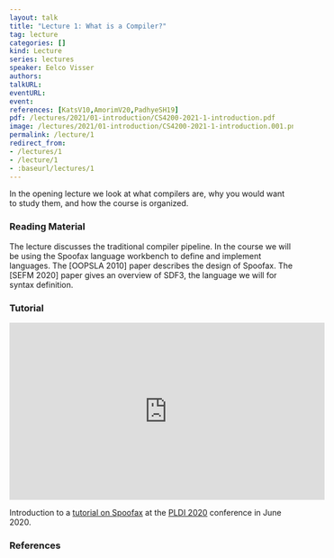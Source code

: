 ```yaml
---
layout: talk
title: "Lecture 1: What is a Compiler?"
tag: lecture
categories: []
kind: Lecture
series: lectures
speaker: Eelco Visser
authors:
talkURL:
eventURL:
event:
references: [KatsV10,AmorimV20,PadhyeSH19]
pdf: /lectures/2021/01-introduction/CS4200-2021-1-introduction.pdf
image: /lectures/2021/01-introduction/CS4200-2021-1-introduction.001.png
permalink: /lecture/1
redirect_from:
- /lectures/1
- /lecture/1
- :baseurl/lectures/1
---
```


In the opening lecture we look at what compilers are, why you would want to study them, and how the course is organized.

### Reading Material

The lecture discusses the traditional compiler pipeline. In the course we will be using the Spoofax language workbench to define and implement languages. The [OOPSLA 2010] paper describes the design of Spoofax. The [SEFM 2020] paper gives an overview of SDF3, the language we will for syntax definition.

### Tutorial

<iframe width="560" height="315" src="https://www.youtube.com/embed/7BBYQUp5ZnE" frameborder="0" allow="accelerometer; autoplay; encrypted-media; gyroscope; picture-in-picture" allowfullscreen></iframe>

Introduction to a [tutorial on Spoofax](https://pldi20.sigplan.org/details/pldi-2020-tutorials/3/Declarative-Language-Definition-with-Spoofax) at the [PLDI 2020](https://pldi20.sigplan.org/) conference in June 2020.

### References
